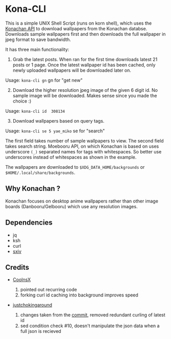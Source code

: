 # Kona-CLI

This is a simple UNIX Shell Script (runs on korn shell), which uses the [Konachan API](https://konachan.com/help/api) to download wallpapers from the Konachan databse. Downloads sample wallpapers first and then downloads the full wallpaper in jpeg format to save bandwidth.

It has three main functionality:

1. Grab the latest posts. When ran for the first time downloads latest 21 posts or 1 page. Once the latest wallpaper id has been cached, only newly uploaded wallpapers will be downloaded later on.

Usage: ```kona-cli gn``` gn for "get new"

2. Download the higher resolution jpeg image of the given 6 digit id. No sample image will be downloaded. Makes sense since you made the choice :)

Usage: ```kona-cli id  308134```

3. Download wallpapers based on query tags.

Usage: ```kona-cli se 5 yae_miko``` se for "search"

The first field takes number of sample wallpapers to view. The second field takes search string. Moebooru API, on which Konachan is based on uses underscore `(_)` separated names for tags with whitespaces. So better use underscores instead of whitespaces as shown in the example.

The wallpapers are downloaded to `$XDG_DATA_HOME/backgrounds` or `$HOME/.local/share/backgrounds`.

## Why Konachan ?

Konachan focuses on desktop anime wallpapers rather than other image boards (Danbooru/Gelbooru) which use any resolution images.


## Dependencies

* jq
* ksh
* curl
* [sxiv](https://github.com/bakkeby/sxiv-flexipatch.git)


## Credits

* [CoolnsX](https://github.com/CoolnsX)
    1. pointed out recurring code
    2. forking curl id caching into background improves speed

* [justchokingaround](https://github.com/justchokingaround)
    1. changes taken from the [commit](https://github.com/justchokingaround/kona-cli/commit/0c1ecca0480679fb054cb59d32ea25e6f8fc4a7d), removed redundant curling of latest id
    2. sed condition check #10, doesn't manipulate the json data when a full json is recieved
